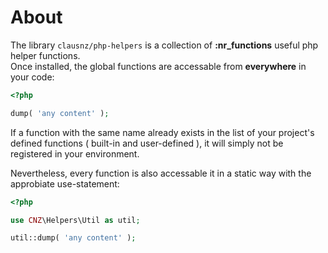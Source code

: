 # About

The library `clausnz/php-helpers`  is a collection of **:nr_functions** useful php helper functions.  
Once installed, the global functions are accessable from **everywhere** in your code:

```php
<?php

dump( 'any content' );
```

If a function with the same name already exists in the list of your project's defined functions ( built-in and user-defined ), it will simply not be registered in your environment.  

Nevertheless, every function is also accessable it in a static way with the approbiate use-statement:

```php
<?php

use CNZ\Helpers\Util as util;

util::dump( 'any content' );
```
